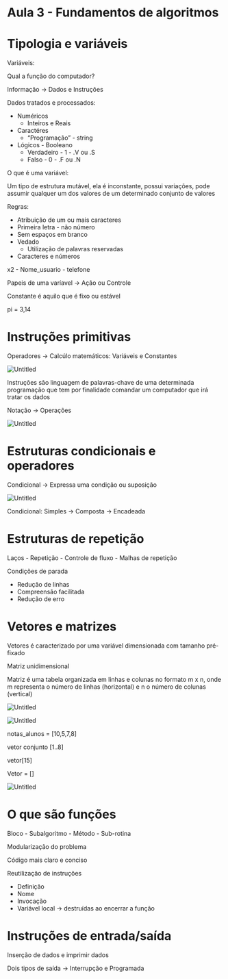 # Aula 3 - Fundamentos de algoritmos

# Tipologia e variáveis

Variáveis:

Qual a função do computador?

Informação → Dados e Instruções

Dados tratados e processados:

- Numéricos
    - Inteiros e Reais
- Caractéres
    - “Programação” - string
- Lógicos - Booleano
    - Verdadeiro - 1 - .V ou .S
    - Falso - 0 - .F ou .N

O que é uma variável:

Um tipo de estrutura mutável, ela é inconstante, possui variações, pode assumir qualquer um dos valores de um determinado conjunto de valores

Regras:

- Atribuição de um ou mais caracteres
- Primeira letra - não número
- Sem espaços em branco
- Vedado
    - Utilização de palavras reservadas
- Caracteres e números

x2 - Nome_usuario - telefone

Papeis de uma varíavel → Ação ou Controle

Constante é aquilo que é fixo ou estável

pi = 3,14

# Instruções primitivas

Operadores → Calcúlo matemáticos: Variáveis e Constantes

![Untitled](Aula%203%20-%20Fundamentos%20de%20algoritmos%20eead81184a4043779cdb4988e72af998/Untitled.png)

Instruções são linguagem de palavras-chave de uma determinada programação que tem por finalidade comandar um computador que irá tratar os dados

Notação → Operações

![Untitled](Aula%203%20-%20Fundamentos%20de%20algoritmos%20eead81184a4043779cdb4988e72af998/Untitled%201.png)

# Estruturas condicionais e operadores

Condicional → Expressa uma condição ou suposição

![Untitled](Aula%203%20-%20Fundamentos%20de%20algoritmos%20eead81184a4043779cdb4988e72af998/Untitled%202.png)

Condicional: Simples → Composta → Encadeada

# Estruturas de repetição

Laços - Repetição - Controle de fluxo - Malhas de repetição

Condições de parada

- Redução de linhas
- Compreensão facilitada
- Redução de erro

# Vetores e matrizes

Vetores é caracterizado por uma variável dimensionada com tamanho pré-fixado

Matriz unidimensional

Matriz é uma tabela organizada em linhas e colunas no formato m x n, onde m representa o número de linhas (horizontal) e n o número de colunas (vertical)

![Untitled](Aula%203%20-%20Fundamentos%20de%20algoritmos%20eead81184a4043779cdb4988e72af998/Untitled%203.png)

![Untitled](Aula%203%20-%20Fundamentos%20de%20algoritmos%20eead81184a4043779cdb4988e72af998/Untitled%204.png)

notas_alunos = [10,5,7,8]

vetor conjunto [1..8]<inteiro>

vetor[15]

Vetor = []

![Untitled](Aula%203%20-%20Fundamentos%20de%20algoritmos%20eead81184a4043779cdb4988e72af998/Untitled%205.png)

# O que são funções

Bloco - Subalgoritmo - Método - Sub-rotina

Modularização do problema

Código mais claro e conciso

Reutilização de instruções

- Definição
- Nome
- Invocação
- Variável local → destruídas ao encerrar a função

# Instruções de entrada/saída

Inserção de dados e imprimir dados

Dois tipos de saída → Interrupção e Programada